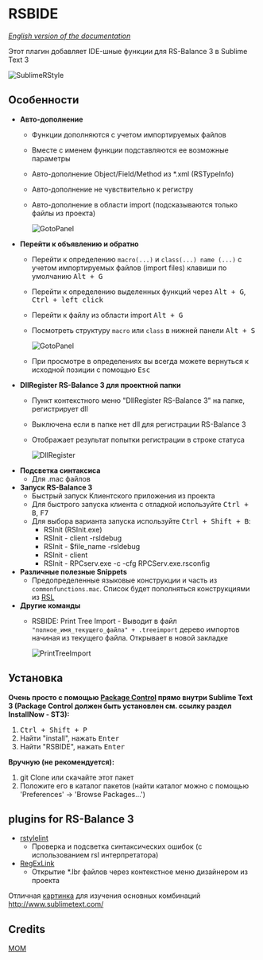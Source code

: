 # RSBIDE

*[English version of the documentation](readme.md)*

Этот плагин добавляет IDE-шные функции для RS-Balance 3 в Sublime Text 3

![SublimeRStyle](https://raw.github.com/mom1/RSBIDE/master/screenshot/SublimeRStyle.jpg)

Особенности
------------

* **Авто-дополнение** 
    * Функции дополняются с учетом импортируемых файлов
    * Вместе с именем функции подставляются ее возможные параметры
    * Авто-дополнение Object/Field/Method из *.xml (RSTypeInfo)
    * Авто-дополнение не чувствительно к регистру
    * Авто-дополнение в области import (подсказываются только файлы из проекта)
    
        ![GotoPanel](https://raw.github.com/mom1/RSBIDE/master/screenshot/Completion_Import.jpg)
* **Перейти к объявлению и обратно**
    * Перейти к определению  `macro(...)` и `class(...) name (...)` с учетом импортируемых файлов (import files) клавиши по умолчанию <kbd>Alt + G</kbd>
    * Перейти к определению выделенных функций через <kbd>Alt + G</kbd>, <kbd>Ctrl + left click</kbd>
    * Перейти к файлу из области import <kbd>Alt + G</kbd>
    * Посмотреть структуру `macro` или `class` в нижней панели <kbd>Alt + S</kbd> 

        ![GotoPanel](https://raw.github.com/mom1/RSBIDE/master/screenshot/GotoPanel.jpg)
    * При просмотре в определениях вы всегда можете вернуться к исходной позиции с помощью <kbd>Esc</kbd>
* **DllRegister RS-Balance 3 для проектной папки**
    * Пункт контекстного меню "DllRegister RS-Balance 3" на папке, регистрирует dll
    * Выключена если в папке нет dll для регистрации RS-Balance 3
    * Отображает результат попытки регистрации в строке статуса
        
        ![DllRegister](https://raw.github.com/mom1/RSBIDE/master/screenshot/DllRegister_RS-Balance_3.jpg)
* **Подсветка синтаксиса**
    * Для .mac файлов
* **Запуск RS-Balance 3**
    * Быстрый запуск Клиентского приложения из проекта
    * Для быстрого запуска клиента с отладкой используйте <kbd>Ctrl + B</kbd>, <kbd>F7</kbd>
    * Для выбора варианта запуска используйте <kbd>Ctrl + Shift + B</kbd>:
        - RSInit (RSInit.exe)
        - RSInit - client -rsldebug
        - RSInit - $file_name -rsldebug
        - RSInit - client
        - RSInit - RPCserv.exe -c -cfg RPCServ.exe.rsconfig
* **Различные полезные Snippets**
    * Предопределенные языковые конструкции и часть из `commonfunctions.mac`. Список будет пополняться конструкциями из [RSL](http://wiki.rs-balance.ru/index.php/RSL)
* **Другие команды**
    * RSBIDE: Print Tree Import - Выводит в файл `"полное_имя_текущего_файла" + .treeimport` дерево импортов начиная из текущего файла. Открывает в новой закладке
    
        ![PrintTreeImport](https://raw.github.com/mom1/RSBIDE/master/screenshot/PrintTreeImport.jpg)

Установка
------------
**Очень просто с помощью [Package Control](http://wbond.net/sublime_packages/package_control) прямо внутри Sublime Text 3 (Package Control должен быть установлен см. ссылку раздел InstallNow - ST3):**

1.  <kbd>Ctrl + Shift + P</kbd>
2.  Найти "install", нажать <kbd>Enter</kbd>
3.  Найти "RSBIDE", нажать <kbd>Enter</kbd>

**Вручную (не рекомендуется):**

1.  git Clone или скачайте этот пакет
2.  Положите его в каталог пакетов (найти каталог можно с помощью 'Preferences' -> 'Browse Packages...')


## plugins for RS-Balance 3

 * [rstylelint](https://github.com/mom1/SublimeLinter-contrib-rstylelint)
    * Проверка и подсветка синтаксических ошибок (с использованием rsl интерпретатора)
 * [RegExLink](https://github.com/mom1/RegExLink)
    * Открытие *.lbr файлов через контекстное меню дизайнером из проекта

Отличная [картинка](https://raw.github.com/mom1/RSBIDE/master/screenshot/ST_Key.png) для изучения основных комбинаций http://www.sublimetext.com/


Credits
-----
[MOM](https://github.com/mom1)
